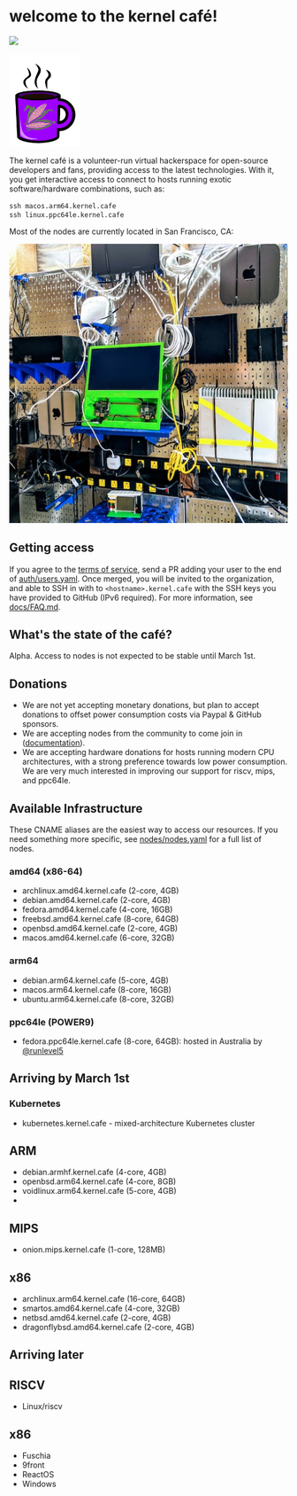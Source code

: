 # welcome to the kernel café!

<a href="https://discord.gg/s8nwgXQaKP"><img src="https://img.shields.io/discord/806023590348062750"></a>

<img src="docs/logo.png" width="128">

The kernel café is a volunteer-run virtual hackerspace for open-source developers and fans, providing access to the latest technologies. With it, you get interactive access to connect to hosts running exotic software/hardware combinations, such as:

```
ssh macos.arm64.kernel.cafe
ssh linux.ppc64le.kernel.cafe
```

Most of the nodes are currently located in San Francisco, CA:

<img src="docs/photo.jpg">

## Getting access

If you agree to the [terms of service](TERMS_OF_SERVICE.md), send a PR adding your user to the end of [auth/users.yaml](auth/users.yaml). Once merged, you will be  invited to the organization, and able to SSH in with to `<hostname>.kernel.cafe` with the SSH keys you have provided to GitHub (IPv6 required). For more information, see [docs/FAQ.md](docs/FAQ.md).

## What's the state of the café?

Alpha. Access to nodes is not expected to be stable until March 1st.

## Donations

* We are not yet accepting monetary donations, but plan to accept donations to offset power consumption costs via Paypal & GitHub sponsors.
* We are accepting nodes from the community to come join in ([documentation](https://github.com/KernelCafe/automation/)). 
* We are accepting hardware donations for hosts running modern CPU architectures, with a strong preference towards low power consumption. We are very much interested in improving our support for riscv, mips, and ppc64le.

## Available Infrastructure

These CNAME aliases are the easiest way to access our resources. If you need something more specific, see [nodes/nodes.yaml](nodes/nodes.yaml) for a full list of nodes.

### amd64 (x86-64)

* archlinux.amd64.kernel.cafe (2-core, 4GB)
* debian.amd64.kernel.cafe (2-core, 4GB)
* fedora.amd64.kernel.cafe (4-core, 16GB)
* freebsd.amd64.kernel.cafe (8-core, 64GB)
* openbsd.amd64.kernel.cafe (2-core, 4GB)
* macos.amd64.kernel.cafe (6-core, 32GB)

### arm64 

* debian.arm64.kernel.cafe (5-core, 4GB)
* macos.arm64.kernel.cafe (8-core, 16GB)
* ubuntu.arm64.kernel.cafe (8-core, 32GB)

### ppc64le (POWER9)

* fedora.ppc64le.kernel.cafe (8-core, 64GB): hosted in Australia by <a href="https://github.com/runlevel5">@runlevel5</a>

## Arriving by March 1st

### Kubernetes

* kubernetes.kernel.cafe - mixed-architecture Kubernetes cluster

## ARM

* debian.armhf.kernel.cafe (4-core, 4GB)
* openbsd.arm64.kernel.cafe (4-core, 8GB)
* voidlinux.arm64.kernel.cafe (5-core, 4GB)
* 

## MIPS

* onion.mips.kernel.cafe (1-core, 128MB)

## x86

* archlinux.arm64.kernel.cafe (16-core, 64GB)
* smartos.amd64.kernel.cafe (4-core, 32GB)
* netbsd.amd64.kernel.cafe (2-core, 4GB)
* dragonflybsd.amd64.kernel.cafe (2-core, 4GB)

## Arriving later

## RISCV

* Linux/riscv

## x86

* Fuschia
* 9front
* ReactOS
* Windows
